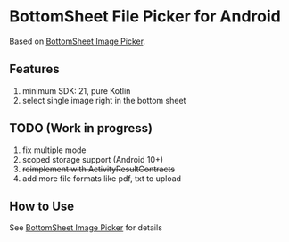 # BottomSheet File Picker for Android

Based on [BottomSheet Image Picker](https://github.com/kroegerama/bottomsheet-imagepicker).

## Features

1. minimum SDK: 21, pure Kotlin
2. select single image right in the bottom sheet

## TODO (Work in progress)

1. fix multiple mode
2. scoped storage support (Android 10+)
3. ~~reimplement with ActivityResultContracts~~
4. ~~add more file formats like pdf, txt to upload~~

## How to Use

See [BottomSheet Image Picker](https://github.com/kroegerama/bottomsheet-imagepicker) for details